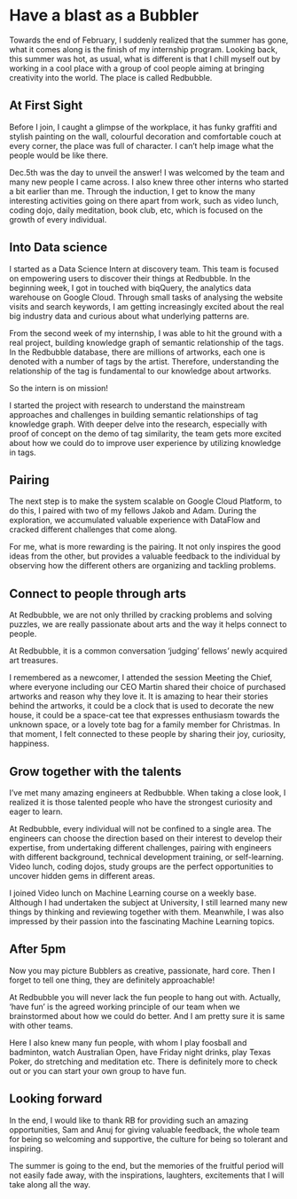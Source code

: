 # Have a blast as a Bubbler

Towards the end of February, I suddenly realized that the summer has gone, what it comes along is the finish of my internship program. Looking back, this summer was hot, as usual, what is different is that I chill myself out by working in a cool place with a group of cool people aiming at bringing creativity into the world. The place is called Redbubble. 

## At First Sight
Before I join, I caught a glimpse of the workplace, it has funky graffiti and stylish painting on the wall, colourful decoration and comfortable couch at every corner, the place was full of character. I can’t help image what the people would be like there.   

Dec.5th was the day to unveil the answer! I was welcomed by the team and many new people I came across. I also knew three other interns who started a bit earlier than me. Through the induction, I get to know the many interesting activities going on there apart from work, such as video lunch, coding dojo, daily meditation, book club, etc, which is focused on the growth of every individual. 

## Into Data science 
I started as a Data Science Intern at discovery team. This team is focused on empowering users to discover their things at Redbubble. In the beginning week, I got in touched with biqQuery, the analytics data warehouse on Google Cloud. Through small tasks of analysing the website visits and search keywords, I am getting increasingly excited about the real big industry data and curious about what underlying patterns are.  

From the second week of my internship, I was able to hit the ground with a real project, building knowledge graph of semantic relationship of the tags. In the Redbubble database, there are millions of artworks, each one is denoted with a number of tags by the artist. Therefore, understanding the relationship of the tag is fundamental to our knowledge about artworks.   

So the intern is on mission! 

I started the project with research to understand the mainstream approaches and challenges in building semantic relationships of tag knowledge graph. With deeper delve into the research, especially with proof of concept on the demo of tag similarity, the team gets more excited about how we could do to improve user experience by utilizing knowledge in tags. 

## Pairing
The next step is to make the system scalable on Google Cloud Platform, to do this, I paired with two of my fellows Jakob and Adam. During the exploration, we accumulated valuable experience with DataFlow and cracked different challenges that come along. 

For me, what is more rewarding is the pairing. It not only inspires the good ideas from the other, but provides a valuable feedback to the individual by observing how the different others are organizing and tackling problems. 

## Connect to people through arts
At Redbubble, we are not only thrilled by cracking problems and solving puzzles, we are really passionate about arts and the way it helps connect to people. 

At Redbubble, it is a common conversation ‘judging’ fellows’ newly acquired art treasures.

I remembered as a newcomer, I attended the session Meeting the Chief, where everyone including our CEO Martin shared their choice of purchased artworks and reason why they love it. It is amazing to hear their stories behind the artworks, it could be a clock that is used to decorate the new house, it could be a space-cat tee that expresses enthusiasm towards the unknown space, or a lovely tote bag for a family member for Christmas. In that moment, I felt connected to these people by sharing their joy, curiosity, happiness. 

## Grow together with the talents
I’ve met many amazing engineers at Redbubble. When taking a close look, I realized it is those talented people who have the strongest curiosity and eager to learn. 

At Redbubble, every individual will not be confined to a single area. The engineers can choose the direction based on their interest to develop their expertise, from undertaking different challenges, pairing with engineers with different background, technical development training, or self-learning. Video lunch, coding dojos, study groups are the perfect opportunities to uncover hidden gems in different areas. 
 
I joined Video lunch on Machine Learning course on a weekly base. Although I had undertaken the subject at University, I still learned many new things by thinking and reviewing together with them. Meanwhile, I was also impressed by their passion into the fascinating Machine Learning topics. 

## After 5pm

Now you may picture Bubblers as creative, passionate, hard core. Then I forget to tell one thing, they are definitely approachable! 

At Redbubble you will never lack the fun people to hang out with. Actually, ‘have fun’ is the agreed working principle of our team when we brainstormed about how we could do better. And I am pretty sure it is same with other teams. 

Here I also knew many fun people, with whom I play foosball and badminton, watch Australian Open, have Friday night drinks, play Texas Poker, do stretching and meditation etc. There is definitely more to check out or you can start your own group to have fun.


## Looking forward
In the end, I would like to thank RB for providing such an amazing opportunities, Sam and Anuj for giving valuable feedback, the whole team for being so welcoming and supportive, the culture for being so tolerant and inspiring.  

The summer is going to the end, but the memories of the fruitful period will not easily fade away, with the inspirations, laughters, excitements that I will take along all the way.  

